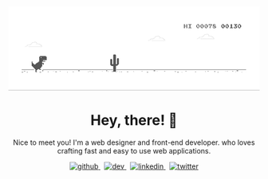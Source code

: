 <!---![banner](https://raw.githubusercontent.com/dheeraj-murali/dheeraj-murali/master/banner.jpeg)--->
![dino](https://raw.githubusercontent.com/dheeraj-murali/dheeraj-murali/master/dino.gif)

<h1 align="center">
Hey, there! 👋
</h1>

<p align="center">
Nice to meet you! I'm a web designer and front-end developer. who loves crafting fast and easy to use web applications.
</p>

<p align="center">
  <a href="https://github.com/https://github.com/dheeraj-murali">
    <img src="https://cdn.jsdelivr.net/npm/simple-icons@3.0.1/icons/github.svg" alt="github" height='30'/>
  </a> 
  &nbsp;
  <a href="https://dev.to/https://dev.to/dheerajmurali">
    <img src="https://cdn.jsdelivr.net/npm/simple-icons@3.0.1/icons/dev-dot-to.svg" alt="dev" height='30' />
  </a> 
  &nbsp;
  <a href="https://www.linkedin.com/in/https://www.linkedin.com/in/dheeraj-murali/">
    <img src="https://cdn.jsdelivr.net/npm/simple-icons@3.0.1/icons/linkedin.svg" alt="linkedin" height='30' />
  </a> 
  &nbsp;
  <a href="https://twitter.com/https://twitter.com/_mdrj">
    <img src="https://cdn.jsdelivr.net/npm/simple-icons@3.0.1/icons/twitter.svg" alt="twitter" height='30' />
  </a> 
</p>
